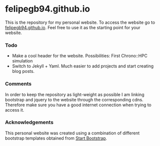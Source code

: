 # felipegb94.github.io
This is the repository for my personal website. To access the website go to [felipegb94.github.io](http://felipegb94.github.io). Feel free to use it as the starting point for your website.


### Todo

* Make a cool header for the website. Possibilities: First Chrono::HPC simulation
* Switch to Jekyll + Yaml. Much easier to add projects and start creating blog posts.

### Comments

In order to keep the repository as light-weight as possible I am linking bootstrap and jquery to the website through the corresponding cdns. Therefore make sure you have a good internet connection when trying to access it.

### Acknowledgements

This personal website was created using a combination of different bootstrap templates obtained from [Start Bootstrap](http://startbootstrap.com/).

